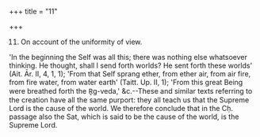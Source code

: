 +++
title = "11"

+++


11. On account of the uniformity of view.

'In the beginning the Self was all this; there was nothing else whatsoever thinking. He thought, shall I send forth worlds? He sent forth these worlds' (Ait. Ār. II, 4, 1, 1); 'From that Self sprang ether, from ether air, from air fire, from fire water, from water earth' (Taitt. Up. II, 1); 'From this great Being were breathed forth the R̥g-veda,' &c.--These and similar texts referring to the creation have all the same purport: they all teach us that the Supreme Lord is the cause of the world. We therefore conclude that in the Cḥ. passage also the Sat, which is said to be the cause of the world, is the Supreme Lord.

